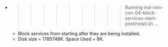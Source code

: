 * >>>>>>>>> Running inst-min-con-04-block-services-start-postinstall.sh ...
  * Block services from starting after they are being installed.
  * Disk size = 1785748K. Space Used = 8K.
